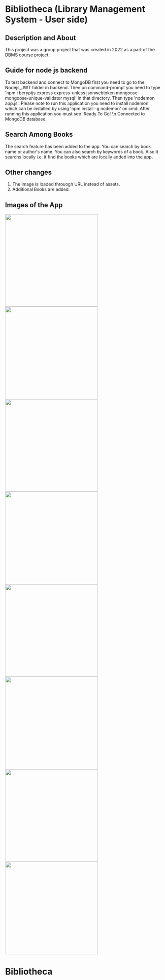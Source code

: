 # Bibliotheca (Library Management System - User side)

## Description and About
This project was a group project that was created in 2022 as a part of the DBMS course project. 

## Guide for node js backend

To test backend and connect to MongoDB first you need to go to the Nodejs_JWT folder in backend. Then on command-prompt you need to type 'npm i bcryptjs express express-unless jsonwebtoken mongoose mongoose-unique-validator mysql' in that directory. Then type 'nodemon app.js'. Please note to run this application you need to install nodemon which can be installed by using 'npm install -g nodemon' on cmd. After running this application you must see 'Ready To Go! \n Connected to MongoDB database.

## Search Among Books
The search feature has been added to the app. You can search by book name or author's name. You can also search by keywords of a book. Also it searchs locally i.e. it find the books which are locally added into the app.

## Other changes
1) The image is loaded throuogh URL instead of assets.
2) Additional Books are added.

## Images of the App
<img src="https://github.com/DhruvGandhi31/Bibliotheca/assets/96539582/9e9717d2-ff33-4137-9168-3b22a1a635dd" width=300px>
<img src="https://github.com/DhruvGandhi31/Bibliotheca/assets/96539582/ae2f6b3f-b586-45b6-b5bc-986a5f07fa8e" width=300px>
<img src="https://github.com/DhruvGandhi31/Bibliotheca/assets/96539582/5b3e9b5c-b168-4f0d-bae9-7f5883bd56f5" width=300px>
<img src="https://github.com/DhruvGandhi31/Bibliotheca/assets/96539582/2f1763ea-1fa4-4912-b9bd-ce934fc7b64c" width=300px>
<img src="https://github.com/DhruvGandhi31/Bibliotheca/assets/96539582/220b45e9-1983-4daf-bf96-f50562422a14" width=300px>
<img src="https://github.com/DhruvGandhi31/Bibliotheca/assets/96539582/771be99f-d996-46ff-8033-bb2936b10c09" width=300px>
<img src="https://github.com/DhruvGandhi31/Bibliotheca/assets/96539582/c5475298-b134-4070-9e9c-0e69fe8b6200" width=300px>
<img src="https://github.com/DhruvGandhi31/Bibliotheca/assets/96539582/b84eb922-4308-48be-94bf-5250bc542692" width=300px>



# Bibliotheca
